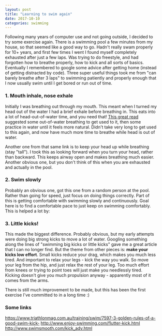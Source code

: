 ```yaml
---
layout: post
title: "Learning to swim again"
date: 2017-10-10
categories: swimming
---
```


Following many years of computer use and not going outside, I decided to try some exercise again. There is a swimming pool a few minutes from my house, so that seemed like a good way to go. Hadn't really swam properly for 10+ years, and first few times I went I found myself completely exhausted after just a few laps. Was trying to do freestyle, and had forgotten how to breathe properly, how to kick and all sorts of basics. Eventually I remembered to google some advice after getting home (instead of getting distracted by code). Three super useful things took me from "can barely breathe after 3 laps" to swimming patiently and properly enough that I now usually swim until I get bored or run out of time.


### 1. Mouth inhale, nose exhale

Initially I was breathing out through my mouth. This meant when I turned my head out of the water I had a brief exhale before breathing in. This eats into a lot of head-out-of-water time, and you need that! [This great read](https://www.active.com/swimming/articles/4-steps-to-easy-breathing-in-freestyle-880607) suggested some out-of-water breathing to get used to it, then some practice in water until it feels more natural. Didn't take very long to get used to this again, and now have much more time to breathe while head is out of water.

Another one from that same link is to keep your head up while breathing (stay "tall"). I took this as looking forward when you turn your head, rather than backward. This keeps airway open and makes breathing much easier. Another obvious one, but you don't think of this when you are exhausted and actually in the pool.

### 2. Swim slowly

Probably an obvious one, got this one from a random person at the pool. Rather than going for speed, just focus on doing things correctly. Part of this is getting comfortable with swimming slowly and continuously. Goal here is to find a comfortable pace to just keep on swimming comfortably. This is helped a lot by: 


### 3. Little kicks!

This made the biggest difference. Probably obvious, but my early attempts were doing big strong kicks to move a lot of water. Googling something along the lines of "swimming big kicks or little kicks" gave me a great article that I can no longer find. But the theme from other pieces is: __make your kicks low effort__. Small kicks reduce your drag, which makes you much less tired. And important to relax your legs - kick the way you walk. So move your leg from the hip, and just relax the rest of your leg. Too much effort from knees or trying to point toes will just make you needlessly tired. Kicking doesn't give you much propulsion anyway - apparently most of it comes from the arms.

There is still much improvement to be made, but this has been the first exercise I've committed to in a long time :)


### Some links

https://www.triathlonmag.com.au/training/swim/7597-3-golden-rules-of-a-good-swim-kick-
http://www.enjoy-swimming.com/flutter-kick.html
http://www.swimsmooth.com/kick_adv.html

